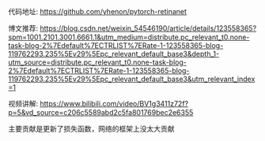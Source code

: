 代码地址: https://github.com/yhenon/pytorch-retinanet

博文推荐: https://blog.csdn.net/weixin_54546190/article/details/123558365?spm=1001.2101.3001.6661.1&utm_medium=distribute.pc_relevant_t0.none-task-blog-2%7Edefault%7ECTRLIST%7ERate-1-123558365-blog-119762293.235%5Ev29%5Epc_relevant_default_base3&depth_1-utm_source=distribute.pc_relevant_t0.none-task-blog-2%7Edefault%7ECTRLIST%7ERate-1-123558365-blog-119762293.235%5Ev29%5Epc_relevant_default_base3&utm_relevant_index=1

视频讲解: https://www.bilibili.com/video/BV1g3411z72f?p=5&vd_source=c206c5589abd2c5fa801769bec2e6355

主要贡献是更新了损失函数，网络的框架上没太大贡献
